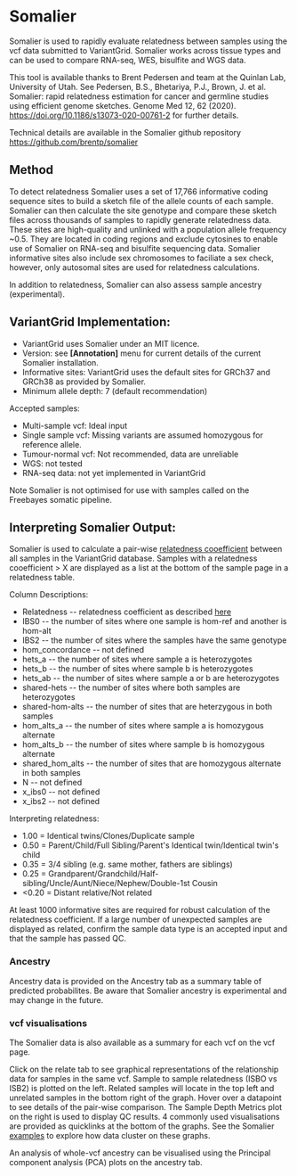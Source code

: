 # Somalier

Somalier is used to rapidly evaluate relatedness between samples using the vcf data submitted to VariantGrid. Somalier works across tissue types and can be used to compare RNA-seq, WES, bisulfite and WGS data.

This tool is available thanks to Brent Pedersen and team at the Quinlan Lab, University of Utah. See Pedersen, B.S., Bhetariya, P.J., Brown, J. et al. Somalier: rapid relatedness estimation for cancer and germline studies using efficient genome sketches. Genome Med 12, 62 (2020). https://doi.org/10.1186/s13073-020-00761-2 for further details.
 
Technical details are available in the Somalier github repository https://github.com/brentp/somalier

## Method

To detect relatedness Somalier uses a set of 17,766 informative coding sequence sites to build a sketch file of the allele counts of each sample. Somalier can then calculate the site genotype and compare these sketch files across thousands of samples to rapidly generate relatedness data. These sites are high-quality and unlinked with a population allele frequency ~0.5. They are located in coding regions and exclude cytosines to enable use of Somalier on RNA-seq and bisulfite sequencing data. Somalier informative sites also include sex chromosomes to faciliate a sex check, however, only autosomal sites are used for relatedness calculations. 

In addition to relatedness, Somalier can also assess sample ancestry (experimental).  


## VariantGrid Implementation:

* VariantGrid uses Somalier under an MIT licence.
* Version: see **[Annotation]** menu for current details of the current Somalier installation.
* Informative sites: VariantGrid uses the default sites for GRCh37 and GRCh38 as provided by Somalier.
* Minimum allele depth: 7 (default recommendation)


Accepted samples:
* Multi-sample vcf: Ideal input
* Single sample vcf: Missing variants are assumed homozygous for reference allele. 
* Tumour-normal vcf: Not recommended, data are unreliable
* WGS: not tested
* RNA-seq data: not yet implemented in VariantGrid

Note Somalier is not optimised for use with samples called on the Freebayes somatic pipeline.


## Interpreting Somalier Output:
Somalier is used to calculate a pair-wise [relatedness cooefficient](https://en.wikipedia.org/wiki/Coefficient_of_relationship) between all samples in the VariantGrid database. Samples with a relatedness cooefficient > X are displayed as a list at the bottom of the sample page in a relatedness table.

Column Descriptions:
* Relatedness -- relatedness coefficient as described [here](https://en.wikipedia.org/wiki/Coefficient_of_relationship) 
* IBS0 -- the number of sites where one sample is hom-ref and another is hom-alt
* IBS2 -- the number of sites where the samples have the same genotype
* hom_concordance --  not defined
* hets_a	-- the number of sites where sample a is heterozygotes
* hets_b	-- the number of sites where sample b is heterozygotes
* hets_ab -- the number of sites where sample a or b are heterozygotes
* shared-hets -- the number of sites where both samples are heterozygotes
* shared-hom-alts -- the number of sites that are heterzygous in both samples
* hom_alts_a -- the number of sites where sample a is homozygous alternate
* hom_alts_b -- the number of sites where sample b is homozygous alternate
* shared_hom_alts -- the number of sites that are homozygous alternate in both samples
* N -- not defined
* x_ibs0 -- not defined
* x_ibs2 -- not defined


Interpreting relatedness: 
* 1.00  = Identical twins/Clones/Duplicate sample
* 0.50  = Parent/Child/Full Sibling/Parent's Identical twin/Identical twin's child
* 0.35  = 3/4 sibling (e.g. same mother, fathers are siblings)
* 0.25  = Grandparent/Grandchild/Half-sibling/Uncle/Aunt/Niece/Nephew/Double-1st Cousin
* <0.20 = Distant relative/Not related

At least 1000 informative sites are required for robust calculation of the relatedness coefficient. If a large number of unexpected samples are displayed as related, confirm the sample data type is an accepted input and that the sample has passed QC. 


### Ancestry

Ancestry data is provided on the Ancestry tab as a summary table of predicted probabilites. Be aware that Somalier ancestry is experimental and may change in the future. 

### vcf visualisations

The Somalier data is also available as a summary for each vcf on the vcf page. 

Click on the relate tab to see graphical representations of the relationship data for samples in the same vcf. Sample to sample relatedness (ISBO vs ISB2) is plotted on the left. Related samples will locate in the top left and unrelated samples in the bottom right of the graph. Hover over a datapoint to see details of the pair-wise comparison.  The Sample Depth Metrics plot on the right is used to display QC results. 4 commonly used visualisations are provided as quicklinks at the bottom of the graphs. 
See the Somalier [examples](https://brentp.github.io/somalier/ex.html) to explore how data cluster on these graphs.  

An analysis of whole-vcf ancestry can be visualised using the Principal component analysis (PCA) plots on the ancestry tab. 

